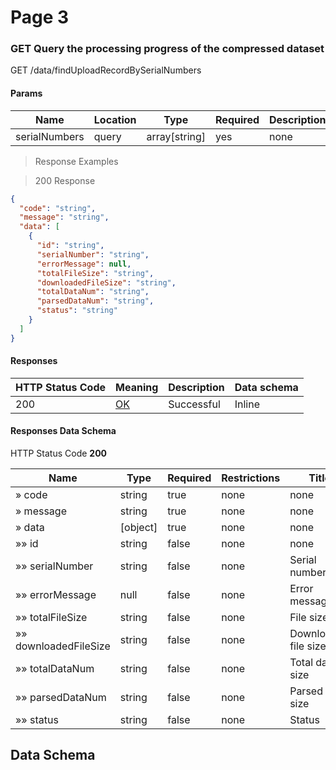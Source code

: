 # Page 3

### GET Query the processing progress of the compressed dataset

GET /data/findUploadRecordBySerialNumbers

#### Params

| Name          | Location | Type           | Required | Description |
| ------------- | -------- | -------------- | -------- | ----------- |
| serialNumbers | query    | array\[string] | yes      | none        |

> Response Examples

> 200 Response

```json
{
  "code": "string",
  "message": "string",
  "data": [
    {
      "id": "string",
      "serialNumber": "string",
      "errorMessage": null,
      "totalFileSize": "string",
      "downloadedFileSize": "string",
      "totalDataNum": "string",
      "parsedDataNum": "string",
      "status": "string"
    }
  ]
}
```

#### Responses

| HTTP Status Code | Meaning                                                 | Description | Data schema |
| ---------------- | ------------------------------------------------------- | ----------- | ----------- |
| 200              | [OK](https://tools.ietf.org/html/rfc7231#section-6.3.1) | Successful  | Inline      |

#### Responses Data Schema

HTTP Status Code **200**

| Name                  | Type      | Required | Restrictions | Title                | description                                                               |
| --------------------- | --------- | -------- | ------------ | -------------------- | ------------------------------------------------------------------------- |
| » code                | string    | true     | none         | none                 |                                                                           |
| » message             | string    | true     | none         | none                 |                                                                           |
| » data                | \[object] | true     | none         | none                 |                                                                           |
| »» id                 | string    | false    | none         | none                 |                                                                           |
| »» serialNumber       | string    | false    | none         | Serial number        | none                                                                      |
| »» errorMessage       | null      | false    | none         | Error message        | none                                                                      |
| »» totalFileSize      | string    | false    | none         | File size            | none                                                                      |
| »» downloadedFileSize | string    | false    | none         | Downloaded file size | none                                                                      |
| »» totalDataNum       | string    | false    | none         | Total data size      | none                                                                      |
| »» parsedDataNum      | string    | false    | none         | Parsed data size     | none                                                                      |
| »» status             | string    | false    | none         | Status               | UNSTARTED,DOWNLOADING,DOWNLOAD\_COMPLETED,PARSING,PARSE\_COMPLETED,FAILED |

## Data Schema
